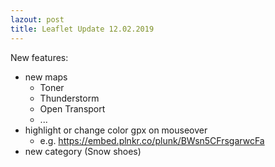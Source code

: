 ```yaml
---
lazout: post
title: Leaflet Update 12.02.2019
---
```


New features:

- new maps
	- Toner
	- Thunderstorm
	- Open Transport
	- ...
- highlight or change color gpx on mouseover
	- e.g. https://embed.plnkr.co/plunk/BWsn5CFrsgarwcFa
- new category (Snow shoes)
